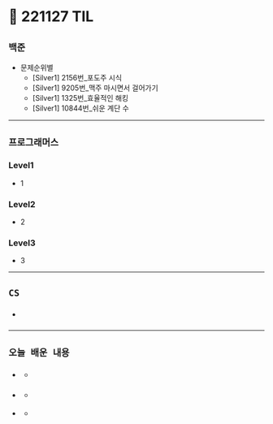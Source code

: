 # 🚩 221127 TIL

## **`백준`**

- 문제순위별
  - [Silver1] 2156번\_포도주 시식
  - [Silver1] 9205번\_맥주 마시면서 걸어가기
  - [Silver1] 1325번\_효율적인 해킹
  - [Silver1] 10844번\_쉬운 계단 수

---

## **`프로그래머스`**

### Level1

- 1

### Level2

- 2

### Level3

- 3

---

## **`CS`**

- ###

---

## **`오늘 배운 내용`**

- ###
  -
- ###
  -
- ####
  -
